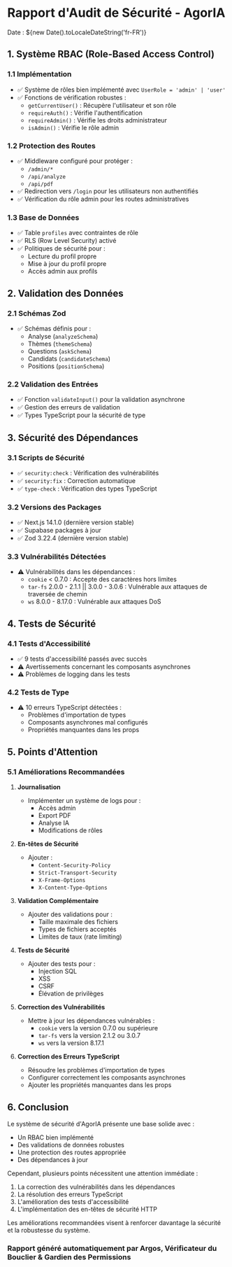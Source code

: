 # Rapport d'Audit de Sécurité - AgorIA

Date : ${new Date().toLocaleDateString('fr-FR')}

## 1. Système RBAC (Role-Based Access Control)

### 1.1 Implémentation

- ✅ Système de rôles bien implémenté avec `UserRole = 'admin' | 'user'`
- ✅ Fonctions de vérification robustes :
  - `getCurrentUser()` : Récupère l'utilisateur et son rôle
  - `requireAuth()` : Vérifie l'authentification
  - `requireAdmin()` : Vérifie les droits administrateur
  - `isAdmin()` : Vérifie le rôle admin

### 1.2 Protection des Routes

- ✅ Middleware configuré pour protéger :
  - `/admin/*`
  - `/api/analyze`
  - `/api/pdf`
- ✅ Redirection vers `/login` pour les utilisateurs non authentifiés
- ✅ Vérification du rôle admin pour les routes administratives

### 1.3 Base de Données

- ✅ Table `profiles` avec contraintes de rôle
- ✅ RLS (Row Level Security) activé
- ✅ Politiques de sécurité pour :
  - Lecture du profil propre
  - Mise à jour du profil propre
  - Accès admin aux profils

## 2. Validation des Données

### 2.1 Schémas Zod

- ✅ Schémas définis pour :
  - Analyse (`analyzeSchema`)
  - Thèmes (`themeSchema`)
  - Questions (`askSchema`)
  - Candidats (`candidateSchema`)
  - Positions (`positionSchema`)

### 2.2 Validation des Entrées

- ✅ Fonction `validateInput()` pour la validation asynchrone
- ✅ Gestion des erreurs de validation
- ✅ Types TypeScript pour la sécurité de type

## 3. Sécurité des Dépendances

### 3.1 Scripts de Sécurité

- ✅ `security:check` : Vérification des vulnérabilités
- ✅ `security:fix` : Correction automatique
- ✅ `type-check` : Vérification des types TypeScript

### 3.2 Versions des Packages

- ✅ Next.js 14.1.0 (dernière version stable)
- ✅ Supabase packages à jour
- ✅ Zod 3.22.4 (dernière version stable)

### 3.3 Vulnérabilités Détectées

- ⚠️ Vulnérabilités dans les dépendances :
  - `cookie` < 0.7.0 : Accepte des caractères hors limites
  - `tar-fs` 2.0.0 - 2.1.1 || 3.0.0 - 3.0.6 : Vulnérable aux attaques de traversée de chemin
  - `ws` 8.0.0 - 8.17.0 : Vulnérable aux attaques DoS

## 4. Tests de Sécurité

### 4.1 Tests d'Accessibilité

- ✅ 9 tests d'accessibilité passés avec succès
- ⚠️ Avertissements concernant les composants asynchrones
- ⚠️ Problèmes de logging dans les tests

### 4.2 Tests de Type

- ⚠️ 10 erreurs TypeScript détectées :
  - Problèmes d'importation de types
  - Composants asynchrones mal configurés
  - Propriétés manquantes dans les props

## 5. Points d'Attention

### 5.1 Améliorations Recommandées

1. **Journalisation**
   - Implémenter un système de logs pour :
     - Accès admin
     - Export PDF
     - Analyse IA
     - Modifications de rôles

2. **En-têtes de Sécurité**
   - Ajouter :
     - `Content-Security-Policy`
     - `Strict-Transport-Security`
     - `X-Frame-Options`
     - `X-Content-Type-Options`

3. **Validation Complémentaire**
   - Ajouter des validations pour :
     - Taille maximale des fichiers
     - Types de fichiers acceptés
     - Limites de taux (rate limiting)

4. **Tests de Sécurité**
   - Ajouter des tests pour :
     - Injection SQL
     - XSS
     - CSRF
     - Élévation de privilèges

5. **Correction des Vulnérabilités**
   - Mettre à jour les dépendances vulnérables :
     - `cookie` vers la version 0.7.0 ou supérieure
     - `tar-fs` vers la version 2.1.2 ou 3.0.7
     - `ws` vers la version 8.17.1

6. **Correction des Erreurs TypeScript**
   - Résoudre les problèmes d'importation de types
   - Configurer correctement les composants asynchrones
   - Ajouter les propriétés manquantes dans les props

## 6. Conclusion

Le système de sécurité d'AgorIA présente une base solide avec :

- Un RBAC bien implémenté
- Des validations de données robustes
- Une protection des routes appropriée
- Des dépendances à jour

Cependant, plusieurs points nécessitent une attention immédiate :

1. La correction des vulnérabilités dans les dépendances
2. La résolution des erreurs TypeScript
3. L'amélioration des tests d'accessibilité
4. L'implémentation des en-têtes de sécurité HTTP

Les améliorations recommandées visent à renforcer davantage la sécurité et la robustesse du système.

### Rapport généré automatiquement par Argos, Vérificateur du Bouclier & Gardien des Permissions
